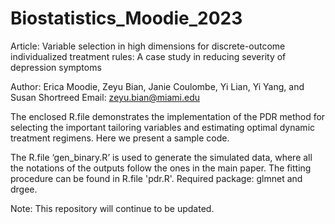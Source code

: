 # Biostatistics_Moodie_2023

Article: Variable selection in high dimensions for discrete-outcome individualized treatment rules: A case study in reducing severity of depression symptoms

Author: Erica Moodie, Zeyu Bian, Janie Coulombe, Yi Lian, Yi Yang, and Susan Shortreed 
Email: zeyu.bian@miami.edu

The enclosed R.file demonstrates the implementation of the PDR method for selecting the important tailoring variables and estimating optimal dynamic treatment regimens. Here we present a sample code.

The R.file ‘gen_binary.R’ is used to generate the simulated data, where all the notations of the outputs follow the ones in the main paper. The fitting procedure can be found in R.file 'pdr.R'. Required package: glmnet and drgee.

Note: This repository will continue to be updated.
